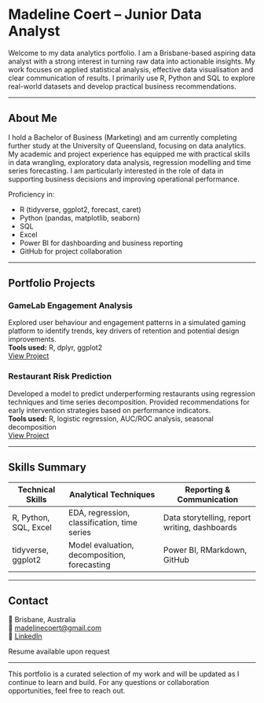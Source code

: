 # Madeline Coert – Junior Data Analyst

Welcome to my data analytics portfolio. I am a Brisbane-based aspiring data analyst with a strong interest in turning raw data into actionable insights. My work focuses on applied statistical analysis, effective data visualisation and clear communication of results. I primarily use R, Python and SQL to explore real-world datasets and develop practical business recommendations.

---

## About Me

I hold a Bachelor of Business (Marketing) and am currently completing further study at the University of Queensland, focusing on data analytics. My academic and project experience has equipped me with practical skills in data wrangling, exploratory data analysis, regression modelling and time series forecasting. I am particularly interested in the role of data in supporting business decisions and improving operational performance.

Proficiency in:
- R (tidyverse, ggplot2, forecast, caret)
- Python (pandas, matplotlib, seaborn)
- SQL
- Excel
- Power BI for dashboarding and business reporting
- GitHub for project collaboration

---

## Portfolio Projects

### GameLab Engagement Analysis  
Explored user behaviour and engagement patterns in a simulated gaming platform to identify trends, key drivers of retention and potential design improvements.  
**Tools used:** R, dplyr, ggplot2  
[View Project](https://github.com/MadelineCoert/GameLab-EDA)

### Restaurant Risk Prediction  
Developed a model to predict underperforming restaurants using regression techniques and time series decomposition. Provided recommendations for early intervention strategies based on performance indicators.  
**Tools used:** R, logistic regression, AUC/ROC analysis, seasonal decomposition  
[View Project](https://github.com/MadelineCoert/Restaurant-Risk-Analysis)

---

## Skills Summary

| Technical Skills       | Analytical Techniques        | Reporting & Communication |
|------------------------|------------------------------|----------------------------|
| R, Python, SQL, Excel  | EDA, regression, classification, time series | Data storytelling, report writing, dashboards |
| tidyverse, ggplot2     | Model evaluation, decomposition, forecasting | Power BI, RMarkdown, GitHub |

---

## Contact

📍 Brisbane, Australia  
📧 madelinecoert@gmail.com  
🔗 [LinkedIn](https://www.linkedin.com/in/madeline-coert-546667309)  

Resume available upon request

---

This portfolio is a curated selection of my work and will be updated as I continue to learn and build. For any questions or collaboration opportunities, feel free to reach out.
